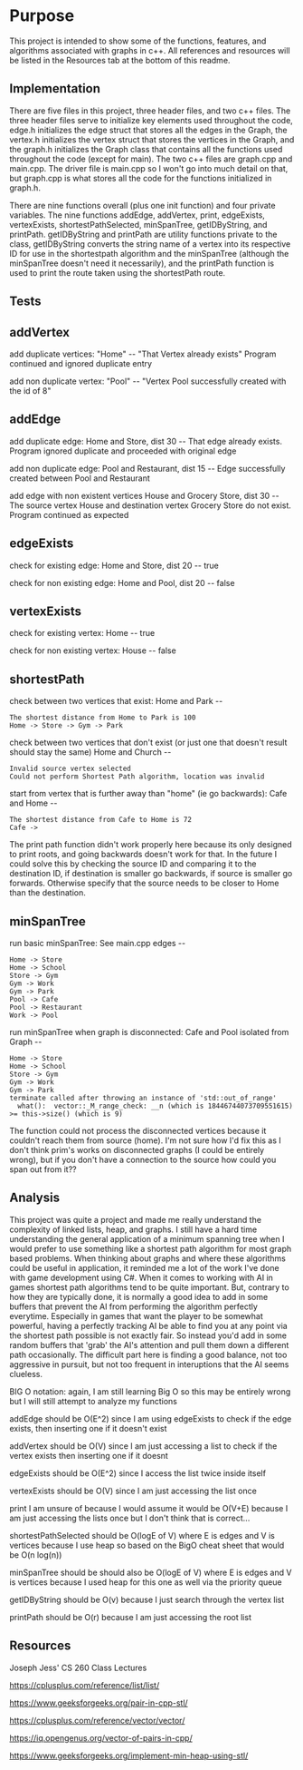 # Purpose
This project is intended to show some of the functions, features, and algorithms associated with graphs in c++. All references and resources will be listed in the Resources tab at the bottom of this readme.

## Implementation
There are five files in this project, three header files, and two c++ files. The three header files serve to initialize key elements used throughout the code, edge.h initializes the edge struct that stores all the edges in the Graph, the vertex.h initializes the vertex struct that stores the vertices in the Graph, and the graph.h initializes the Graph class that contains all the functions used throughout the code (except for main). The two c++ files are graph.cpp and main.cpp. The driver file is main.cpp so I won't go into much detail on that, but graph.cpp is what stores all the code for the functions initialized in graph.h. 

There are nine functions overall (plus one init function) and four private variables. The nine functions addEdge, addVertex, print, edgeExists, vertexExists, shortestPathSelected, minSpanTree, getIDByString, and printPath. getIDByString and printPath are utility functions private to the class, getIDByString converts the string name of a vertex into its respective ID for use in the shortestpath algorithm and the minSpanTree (although the minSpanTree doesn't need it necessarily), and the printPath function is used to print the route taken using the shortestPath route. 

## Tests
## addVertex
add duplicate vertices: "Home" -- "That Vertex already exists" Program continued and ignored duplicate entry

add non duplicate vertex: "Pool" -- "Vertex Pool successfully created with the id of 8"

## addEdge
add duplicate edge: Home and Store, dist 30 -- That edge already exists. Program ignored duplicate and proceeded with original edge

add non duplicate edge: Pool and Restaurant, dist 15 -- Edge successfully created between Pool and Restaurant

add edge with non existent vertices House and Grocery Store, dist 30 -- The source vertex House and destination vertex Grocery Store do not exist. Program continued as expected

## edgeExists
check for existing edge: Home and Store, dist 20 -- true

check for non existing edge: Home and Pool, dist 20  -- false

## vertexExists
check for existing vertex: Home -- true

check for non existing vertex: House -- false

## shortestPath
check between two vertices that exist: Home and Park -- 
                                      
    The shortest distance from Home to Park is 100
    Home -> Store -> Gym -> Park

check between two vertices that don't exist (or just one that doesn't result should stay the same) Home and Church -- 
                                                                  
    Invalid source vertex selected
    Could not perform Shortest Path algorithm, location was invalid 

start from vertex that is further away than "home" (ie go backwards): Cafe and Home --

    The shortest distance from Cafe to Home is 72
    Cafe ->
The print path function didn't work properly here because its only designed to print roots, and going backwards doesn't work for                                       that. In the future I could solve this by checking the source ID and comparing it to the destination ID, if destination is smaller
go backwards, if source is smaller go forwards. Otherwise specify that the source needs to be closer to Home than the destination.

## minSpanTree
run basic minSpanTree: See main.cpp edges --

    Home -> Store
    Home -> School
    Store -> Gym
    Gym -> Work
    Gym -> Park
    Pool -> Cafe
    Pool -> Restaurant
    Work -> Pool

run minSpanTree when graph is disconnected: Cafe and Pool isolated from Graph --

    Home -> Store
    Home -> School
    Store -> Gym
    Gym -> Work
    Gym -> Park
    terminate called after throwing an instance of 'std::out_of_range'
      what():  vector::_M_range_check: __n (which is 18446744073709551615) >= this->size() (which is 9)
  
  The function could not process the disconnected vertices because it couldn't reach them from source (home). I'm not sure how I'd fix this as I don't think prim's works on disconnected graphs (I could be entirely wrong), but if you don't have a connection to the source how could you span out from it??
  
## Analysis
This project was quite a project and made me really understand the complexity of linked lists, heap, and graphs. I still have a hard time understanding the general application of a minimum spanning tree when I would prefer to use something like a shortest path algorithm for most graph based problems. When thinking about graphs and where these algorithms could be useful in application, it reminded me a lot of the work I've done with game development using C#. When it comes to working with AI in games shortest path algorithms tend to be quite important. But, contrary to how they are typically done, it is normally a good idea to add in some buffers that prevent the AI from performing the algorithm perfectly everytime. Especially in games that want the player to be somewhat powerful, having a perfectly tracking AI be able to find you at any point via the shortest path possible is not exactly fair. So instead you'd add in some random buffers that 'grab' the AI's attention and pull them down a different path occasionally. The difficult part here is finding a good balance, not too aggressive in pursuit, but not too frequent in interuptions that the AI seems clueless. 

BIG O notation:
again, I am still learning Big O so this may be entirely wrong but I will still attempt to analyze my functions

addEdge should be O(E^2) since I am using edgeExists to check if the edge exists, then inserting one if it doesn't exist

addVertex should be O(V) since I am just accessing a list to check if the vertex exists then inserting one if it doesnt

edgeExists should be O(E^2) since I access the list twice inside itself

vertexExists should be O(V) since I am just accessing the list once

print I am unsure of because I would assume it would be O(V+E) because I am just accessing the lists once but I don't think that is correct...

shortestPathSelected should be O(logE of V) where E is edges and V is vertices because I use heap so based on the BigO cheat sheet that would be O(n log(n)) 

minSpanTree should be should also be O(logE of V) where E is edges and V is vertices because I used heap for this one as well via the priority queue

getIDByString should be O(v) because I just search through the vertex list

printPath should be O(r) because I am just accessing the root list 

## Resources
Joseph Jess' CS 260 Class Lectures

https://cplusplus.com/reference/list/list/

https://www.geeksforgeeks.org/pair-in-cpp-stl/

https://cplusplus.com/reference/vector/vector/

https://iq.opengenus.org/vector-of-pairs-in-cpp/

https://www.geeksforgeeks.org/implement-min-heap-using-stl/
